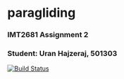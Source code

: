 paragliding
=======

### IMT2681 Assignment 2
### Student: Uran Hajzeraj, 501303 ######

[![Build Status](https://travis-ci.org/uhajzeraj/stegano.svg?branch=master)](https://travis-ci.org/uhajzeraj/stegano)
